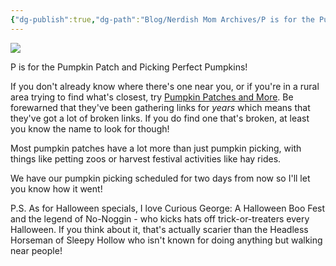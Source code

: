 ```yaml
---
{"dg-publish":true,"dg-path":"Blog/Nerdish Mom Archives/P is for the Pumpkin Patch.md","permalink":"/blog/nerdish-mom-archives/p-is-for-the-pumpkin-patch/","title":"P is for the Pumpkin Patch!","tags":["homeschool","parenting"],"noteIcon":"","created":"","updated":"2023-07-28T17:13:33.546-04:00"}
---
```



![](https://i.imgur.com/I6e9uEk.png)

P is for the Pumpkin Patch and Picking Perfect Pumpkins!

If you don't already know where there's one near you, or if you're in a rural area trying to find what's closest, try [Pumpkin Patches and More](https://pumpkinpatchesandmore.org/). Be forewarned that they've been gathering links for _years_ which means that they've got a lot of broken links. If you do find one that's broken, at least you know the name to look for though!

Most pumpkin patches have a lot more than just pumpkin picking, with things like petting zoos or harvest festival activities like hay rides.

We have our pumpkin picking scheduled for two days from now so I'll let you know how it went!

P.S. As for Halloween specials, I love Curious George: A Halloween Boo Fest and the legend of No-Noggin - who kicks hats off trick-or-treaters every Halloween. If you think about it, that's actually scarier than the Headless Horseman of Sleepy Hollow who isn't known for doing anything but walking near people!
